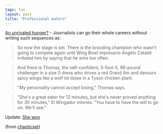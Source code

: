 ```yaml
---
tags: fun
layout: post
title: "Professional eaters"
---
```




<a href="http://www.philly.com/mld/philly/sports/special_packages/wingbow/7788278.htm">An unrivaled hunger?</a> - Journalists can go their whole careers without writing such sequences as:
<blockquote>So now the stage is set. There is the brooding champion who wasn't going to compete again until Wing Bowl impresario Angelo Cataldi irritated him by saying that he wins too often.</blockquote>
<blockquote>And there is Thomas, the self-confident, 5-foot-5, 99-pound challenger in a size 0 dress who drives a red Grand Am and devours spicy wings like a wolf let loose in a Tyson chicken plant.</blockquote>
<blockquote>"My personality cannot accept losing," Thomas says.</blockquote>
<blockquote>"She's a great eater for 12 minutes, but she's never proved anything for 30 minutes," El Wingador intones. "You have to have the will to go on. We'll see."</blockquote>

<p>Update: <a href="http://www.philly.com/mld/philly/sports/special_packages/wingbow/">She won</a></p>

<p>(from <a href="http://use.perl.org/~chaoticset/journal/17110">chaoticset</a>)


